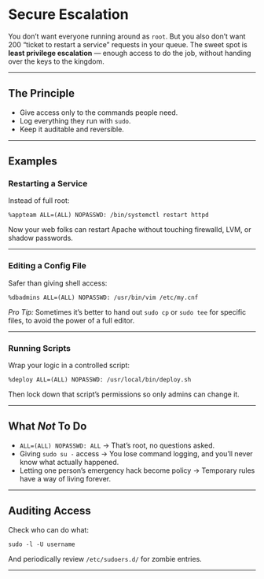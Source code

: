 # Secure Escalation

You don’t want everyone running around as `root`. But you also don’t want 200 “ticket to restart a service” requests in your queue. The sweet spot is **least privilege escalation** — enough access to do the job, without handing over the keys to the kingdom.

---

## The Principle

- Give access only to the commands people need.  
- Log everything they run with `sudo`.  
- Keep it auditable and reversible.

---

## Examples

### Restarting a Service

Instead of full root:

    %appteam ALL=(ALL) NOPASSWD: /bin/systemctl restart httpd

Now your web folks can restart Apache without touching firewalld, LVM, or shadow passwords.

---

### Editing a Config File

Safer than giving shell access:

    %dbadmins ALL=(ALL) NOPASSWD: /usr/bin/vim /etc/my.cnf

*Pro Tip:* Sometimes it’s better to hand out `sudo cp` or `sudo tee` for specific files, to avoid the power of a full editor.

---

### Running Scripts

Wrap your logic in a controlled script:

    %deploy ALL=(ALL) NOPASSWD: /usr/local/bin/deploy.sh

Then lock down that script’s permissions so only admins can change it.

---

## What *Not* To Do

- `ALL=(ALL) NOPASSWD: ALL` → That’s root, no questions asked.  
- Giving `sudo su -` access → You lose command logging, and you’ll never know what actually happened.  
- Letting one person’s emergency hack become policy → Temporary rules have a way of living forever.

---

## Auditing Access

Check who can do what:

    sudo -l -U username

And periodically review `/etc/sudoers.d/` for zombie entries.

---